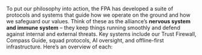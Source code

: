 To put our philosophy into action, the FPA has developed a suite of protocols and systems that guide how we operate on the ground and how we safeguard our values. Think of these as the alliance’s **nervous system and immune system** – they keep things running smoothly and defend against internal and external threats. Key systems include our Trust Firewall, Compass Guide, squad protocols, AI oversight, and offline-first infrastructure. Here’s an overview of each: